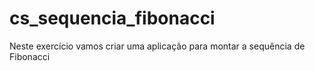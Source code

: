 # cs_sequencia_fibonacci
Neste exercício vamos criar uma aplicação para montar a sequência de Fibonacci
